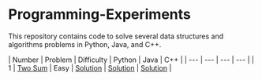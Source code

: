 # Programming-Experiments

This repository contains code to solve several data structures and algorithms problems in Python, Java, and C++. 

| Number | Problem | Difficulty | Python | Java | C++ |
| --- | --- | --- | --- |
| 1 | [Two Sum](https://leetcode.com/problems/two-sum/) | Easy | [Solution]() | [Solution]() | [Solution]() |